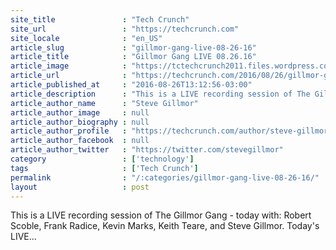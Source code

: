 ```yaml
---
site_title               : "Tech Crunch"
site_url                 : "https://techcrunch.com"
site_locale              : "en_US"
article_slug             : "gillmor-gang-live-08-26-16"
article_title            : "Gillmor Gang LIVE 08.26.16"
article_image            : "https://tctechcrunch2011.files.wordpress.com/2014/02/gg-test-pattern-sepia31.jpg?w=764&h=400&crop=1"
article_url              : "https://techcrunch.com/2016/08/26/gillmor-gang-live-08-26-16/"
article_published_at     : "2016-08-26T13:12:56-03:00"
article_description      : "This is a LIVE recording session of The Gillmor Gang - today with: Robert Scoble, Frank Radice, Kevin Marks, Keith Teare, and Steve Gillmor. Today's LIVE..."
article_author_name      : "Steve Gillmor"
article_author_image     : null
article_author_biography : null
article_author_profile   : "https://techcrunch.com/author/steve-gillmor/"
article_author_facebook  : null
article_author_twitter   : "https://twitter.com/stevegillmor"
category                 : ['technology']
tags                     : ['Tech Crunch']
permalink                : "/:categories/gillmor-gang-live-08-26-16/"
layout                   : post
---
```


This is a LIVE recording session of The Gillmor Gang - today with: Robert Scoble, Frank Radice, Kevin Marks, Keith Teare, and Steve Gillmor. Today's LIVE...
